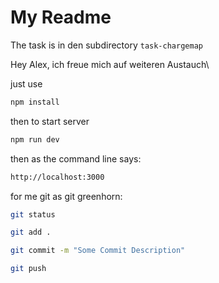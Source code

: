 # My Readme
The task is in den subdirectory `task-chargemap`

Hey Alex, ich freue mich auf weiteren Austauch\

just use

```sh
npm install
```

then to start server
```sh
npm run dev
```

then as the command line says:
```sh
http://localhost:3000
```

for me git as git greenhorn:
```sh
git status
```

```sh
git add .
```

```sh
git commit -m "Some Commit Description"
```

```sh
git push
```
